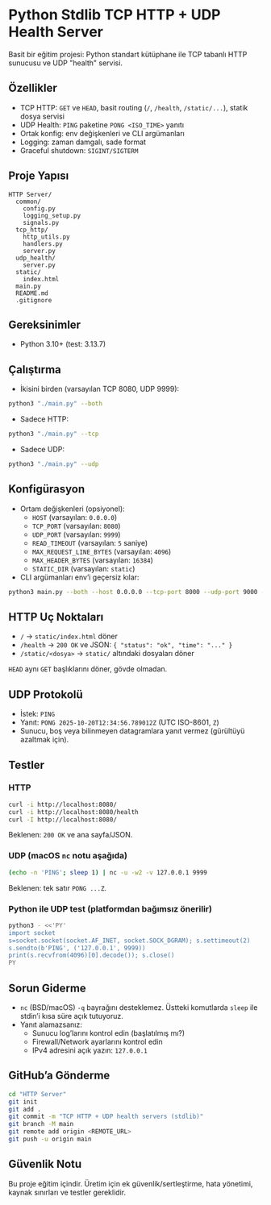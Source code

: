 # Python Stdlib TCP HTTP + UDP Health Server

Basit bir eğitim projesi: Python standart kütüphane ile TCP tabanlı HTTP sunucusu ve UDP "health" servisi.

## Özellikler
- TCP HTTP: `GET` ve `HEAD`, basit routing (`/`, `/health`, `/static/...`), statik dosya servisi
- UDP Health: `PING` paketine `PONG <ISO_TIME>` yanıtı
- Ortak konfig: env değişkenleri ve CLI argümanları
- Logging: zaman damgalı, sade format
- Graceful shutdown: `SIGINT/SIGTERM`

## Proje Yapısı
```
HTTP Server/
  common/
    config.py
    logging_setup.py
    signals.py
  tcp_http/
    http_utils.py
    handlers.py
    server.py
  udp_health/
    server.py
  static/
    index.html
  main.py
  README.md
  .gitignore
```

## Gereksinimler
- Python 3.10+ (test: 3.13.7)

## Çalıştırma
- İkisini birden (varsayılan TCP 8080, UDP 9999):
```bash
python3 "./main.py" --both
```
- Sadece HTTP:
```bash
python3 "./main.py" --tcp
```
- Sadece UDP:
```bash
python3 "./main.py" --udp
```

## Konfigürasyon
- Ortam değişkenleri (opsiyonel):
  - `HOST` (varsayılan: `0.0.0.0`)
  - `TCP_PORT` (varsayılan: `8080`)
  - `UDP_PORT` (varsayılan: `9999`)
  - `READ_TIMEOUT` (varsayılan: `5` saniye)
  - `MAX_REQUEST_LINE_BYTES` (varsayılan: `4096`)
  - `MAX_HEADER_BYTES` (varsayılan: `16384`)
  - `STATIC_DIR` (varsayılan: `static`)
- CLI argümanları env’i geçersiz kılar:
```bash
python3 main.py --both --host 0.0.0.0 --tcp-port 8000 --udp-port 9000 --log-level DEBUG
```

## HTTP Uç Noktaları
- `/` → `static/index.html` döner
- `/health` → `200 OK` ve JSON: `{ "status": "ok", "time": "..." }`
- `/static/<dosya>` → `static/` altındaki dosyaları döner

`HEAD` aynı `GET` başlıklarını döner, gövde olmadan.

## UDP Protokolü
- İstek: `PING`
- Yanıt: `PONG 2025-10-20T12:34:56.789012Z` (UTC ISO-8601, `Z`)
- Sunucu, boş veya bilinmeyen datagramlara yanıt vermez (gürültüyü azaltmak için).

## Testler

### HTTP
```bash
curl -i http://localhost:8080/
curl -i http://localhost:8080/health
curl -I http://localhost:8080/
```
Beklenen: `200 OK` ve ana sayfa/JSON.

### UDP (macOS `nc` notu aşağıda)
```bash
(echo -n 'PING'; sleep 1) | nc -u -w2 -v 127.0.0.1 9999
```
Beklenen: tek satır `PONG ...Z`.

### Python ile UDP test (platformdan bağımsız önerilir)
```bash
python3 - <<'PY'
import socket
s=socket.socket(socket.AF_INET, socket.SOCK_DGRAM); s.settimeout(2)
s.sendto(b'PING', ('127.0.0.1', 9999))
print(s.recvfrom(4096)[0].decode()); s.close()
PY
```

## Sorun Giderme
- `nc` (BSD/macOS) `-q` bayrağını desteklemez. Üstteki komutlarda `sleep` ile stdin’i kısa süre açık tutuyoruz.
- Yanıt alamazsanız:
  - Sunucu log’larını kontrol edin (başlatılmış mı?)
  - Firewall/Network ayarlarını kontrol edin
  - IPv4 adresini açık yazın: `127.0.0.1`

## GitHub’a Gönderme
```bash
cd "HTTP Server"
git init
git add .
git commit -m "TCP HTTP + UDP health servers (stdlib)"
git branch -M main
git remote add origin <REMOTE_URL>
git push -u origin main
```

## Güvenlik Notu
Bu proje eğitim içindir. Üretim için ek güvenlik/sertleştirme, hata yönetimi, kaynak sınırları ve testler gereklidir.
